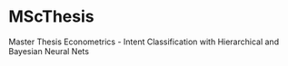 # MScThesis
Master Thesis Econometrics - Intent Classification with Hierarchical and Bayesian Neural Nets
